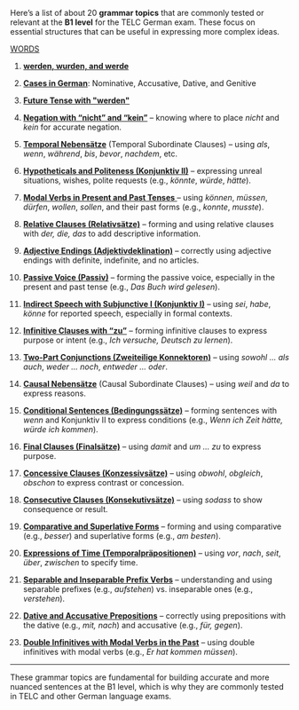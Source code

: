 Here’s a list of about 20 **grammar topics** that are commonly tested or relevant at the **B1 level** for the TELC German exam. These focus on essential structures that can be useful in expressing more complex ideas.

[WORDS](./material/words.md)


1. [**werden, wurden, and werde**](./material/WerdenWurdenWerde.md)
1. [**Cases in German**](./material/cases.md): Nominative, Accusative, Dative, and Genitive
2. [**Future Tense with "werden"**](./material/future.md)
3.  [**Negation with “nicht” and “kein”**](./material/Negation.md) – knowing where to place *nicht* and *kein* for accurate negation.
4. [ **Temporal Nebensätze**](./material/TemporalNebensätze.md) (Temporal Subordinate Clauses) – using *als*, *wenn*, *während*, *bis*, *bevor*, *nachdem*, etc.
5.  [**Hypotheticals and Politeness (Konjunktiv II)**](./material/konjunktivii.md) – expressing unreal situations, wishes, polite requests (e.g., *könnte*, *würde*, *hätte*).
6. [**Modal Verbs in Present and Past Tenses** ](./material/ModalVerbs.md)– using *können*, *müssen*, *dürfen*, *wollen*, *sollen*, and their past forms (e.g., *konnte*, *musste*).
7. [**Relative Clauses (Relativsätze)**](./material/Relativesatze.md) – forming and using relative clauses with *der, die, das* to add descriptive information.

8. [**Adjective Endings (Adjektivdeklination)**](./material/Adjektivdeklination.md) – correctly using adjective endings with definite, indefinite, and no articles.
9. [**Passive Voice (Passiv)**](./material/Passiv.md) – forming the passive voice, especially in the present and past tense (e.g., *Das Buch wird gelesen*).
10. [**Indirect Speech with Subjunctive I (Konjunktiv I)**](./material/KonjunktivI.md) – using *sei*, *habe*, *könne* for reported speech, especially in formal contexts.
11. [**Infinitive Clauses with “zu”**](./material/InfinitiveZu.md) – forming infinitive clauses to express purpose or intent (e.g., *Ich versuche, Deutsch zu lernen*).
12. [**Two-Part Conjunctions (Zweiteilige Konnektoren)**](./material/ZweiteiligeKonnektoren.md) – using *sowohl … als auch*, *weder … noch*, *entweder … oder*.
13. [**Causal Nebensätze**](./material/CausalNebensätze.md) (Causal Subordinate Clauses) – using *weil* and *da* to express reasons.
14. [**Conditional Sentences (Bedingungssätze)**](./material/Bedingungssätze.md) – forming sentences with *wenn* and Konjunktiv II to express conditions (e.g., *Wenn ich Zeit hätte, würde ich kommen*).
15. [**Final Clauses (Finalsätze)**](./material/Finalsätze.md) – using *damit* and *um ... zu* to express purpose.
16. [**Concessive Clauses (Konzessivsätze)**](./material/Konzessivsätze.md) – using *obwohl*, *obgleich*, *obschon* to express contrast or concession.
17. [**Consecutive Clauses (Konsekutivsätze)**](./material/Konsekutivsätze.md) – using *sodass* to show consequence or result.
18. [ **Comparative and Superlative Forms**](./material/ComparativeSuperlative.md) – forming and using comparative (e.g., *besser*) and superlative forms (e.g., *am besten*).
19. [**Expressions of Time (Temporalpräpositionen)**](./material/Temporalpräpositionen.md) – using *vor*, *nach*, *seit*, *über*, *zwischen* to specify time.
20. [**Separable and Inseparable Prefix Verbs**](./material/SeparableInseparablePrefixVerbs.md) – understanding and using separable prefixes (e.g., *aufstehen*) vs. inseparable ones (e.g., *verstehen*).
21. [**Dative and Accusative Prepositions**](./material/DativeandAccusativePrepositions.md) – correctly using prepositions with the dative (e.g., *mit, nach*) and accusative (e.g., *für, gegen*).
22. [**Double Infinitives with Modal Verbs in the Past**](./material/DoubleInfinitiveswithModalVerbsinthePast.md) – using double infinitives with modal verbs (e.g., *Er hat kommen müssen*).


---

These grammar topics are fundamental for building accurate and more nuanced sentences at the B1 level, which is why they are commonly tested in TELC and other German language exams.